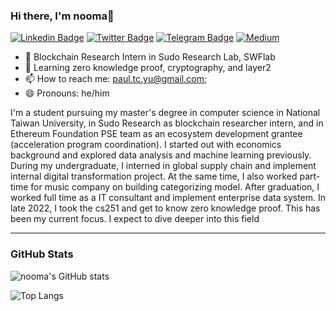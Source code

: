 ### Hi there, I'm nooma👋

[![Linkedin Badge](https://img.shields.io/badge/-LinkedIn-0e76a8?style=flat-square&logo=Linkedin&logoColor=white)](https://www.linkedin.com/in/paultsuchunyu/)
[![Twitter Badge](https://img.shields.io/badge/-Twitter-00acee?style=flat-square&logo=Twitter&logoColor=white)](https://twitter.com/nooma4286)
[![Telegram Badge](https://img.shields.io/badge/-Telegram-0088cc?style=flat-square&logo=Telegram&logoColor=white)](https://t.me/nooma42)
[![Medium](https://img.shields.io/badge/Medium-12100E?style=flat-square&logo=medium&logoColor=white)](https://medium.com/@paultcyu)

- 🔭 Blockchain Research Intern in Sudo Research Lab, SWFlab
- 🌱 Learning zero knowledge proof, cryptography, and layer2
- 📫 How to reach me: paul.tc.yu@gmail.com;
- 😄 Pronouns: he/him

I'm a student pursuing my master's degree in computer science in National Taiwan University, in Sudo Research as blockchain researcher intern, and in Ethereum Foundation PSE team as an ecosystem development grantee (acceleration program coordination). I started out with economics background and explored data analysis and machine learning previously. During my undergraduate, I interned in global supply chain and implement internal digital transformation project. At the same time, I also worked part-time for music company on building categorizing model. After graduation, I worked full time as a IT consultant and implement enterprise data system. In late 2022, I took the cs251 and get to know zero knowledge proof. This has been my current focus. I expect to dive deeper into this field

---

### GitHub Stats

![nooma's GitHub stats](https://github-readme-stats.vercel.app/api?username=NOOMA-42&count_private=true&show_icons=true&theme=dark) 

![Top Langs](https://github-readme-stats.vercel.app/api/top-langs/?username=NOOMA-42&hide=html,css&layout=compact)
